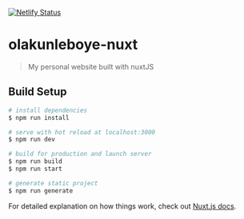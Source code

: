 [![Netlify Status](https://api.netlify.com/api/v1/badges/bf70f9d3-441f-42dc-b77f-f825da34aa01/deploy-status)](https://app.netlify.com/sites/olakunleboye/deploys)

# olakunleboye-nuxt

> My personal website built with nuxtJS

## Build Setup

``` bash
# install dependencies
$ npm run install

# serve with hot reload at localhost:3000
$ npm run dev

# build for production and launch server
$ npm run build
$ npm run start

# generate static project
$ npm run generate
```

For detailed explanation on how things work, check out [Nuxt.js docs](https://nuxtjs.org).
